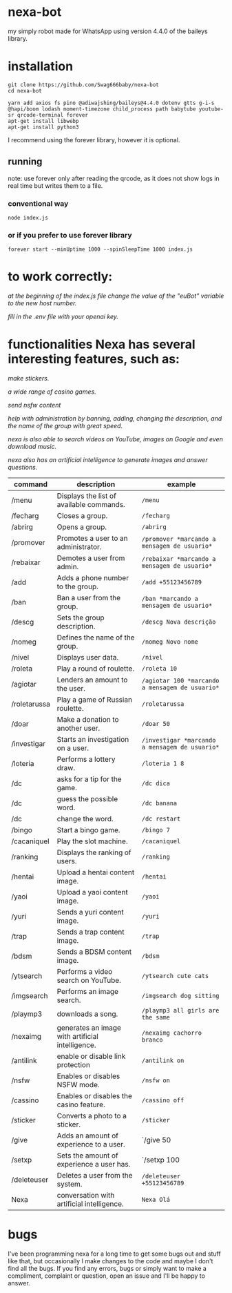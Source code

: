 # nexa-bot
my simply  robot made for WhatsApp using version 4.4.0 of the baileys library.

# installation 
```
git clone https://github.com/Swag666baby/nexa-bot
cd nexa-bot
```
```
yarn add axios fs pino @adiwajshing/baileys@4.4.0 dotenv gtts g-i-s @hapi/boom lodash moment-timezone child_process path babytube youtube-sr qrcode-terminal forever
apt-get install libwebp
apt-get install python3
```
I recommend using the forever library, however it is optional. 

## running 
note: use forever only after reading the qrcode, as it does not show logs in real time but writes them to a file. 
### conventional way 
```
node index.js
```
### or if you prefer to use forever library
```
forever start --minUptime 1000 --spinSleepTime 1000 index.js
```

# to work correctly: 
*at the beginning of the index.js file change the value of the "euBot" variable to the new host number.* 

*fill in the .env file with your openai key.*

# functionalities Nexa has several interesting features, such as:

*make stickers.*

*a wide range of casino games.*

*send nsfw content*

*help with administration by banning, adding, changing the description, and the name of the group with great speed.*

*nexa is also able to search videos on YouTube, images on Google and even download music.*

*nexa also has an artificial intelligence to generate images and answer questions.*

| command | description | example | 
|---------|-----------|---------|
| /menu   | Displays the list of available commands.  | `/menu`|
| /fecharg | Closes a group.  | `/fecharg` |
| /abrirg | Opens a group.  | `/abrirg` |
| /promover | Promotes a user to an administrator.  | `/promover *marcando a mensagem de usuario*` |
| /rebaixar | Demotes a user from admin.  | `/rebaixar *marcando a mensagem de usuario*` |
| /add | Adds a phone number to the group.  | `/add +55123456789` |
| /ban | Ban a user from the group.  | `/ban *marcando a mensagem de usuario*` |
| /descg | Sets the group description.  | `/descg Nova descrição` |
| /nomeg | Defines the name of the group.  | `/nomeg Novo nome` |
| /nivel | Displays user data.  | `/nivel` |
| /roleta | Play a round of roulette.  | `/roleta 10` |
| /agiotar | Lenders an amount to the user.  | `/agiotar 100 *marcando a mensagem de usuario*` |
| /roletarussa | Play a game of Russian roulette.  | `/roletarussa` |
| /doar | Make a donation to another user.  | `/doar 50` |
| /investigar | Starts an investigation on a user.  | `/investigar *marcando a mensagem de usuario*` |
| /loteria | Performs a lottery draw.  | `/loteria 1 8` |
| /dc | asks for a tip for the game.  | `/dc dica` |
| /dc | guess the possible word.  | `/dc banana` |
| /dc | change the word.  | `/dc restart` |
| /bingo | Start a bingo game.  | `/bingo 7` |
| /cacaniquel | Play the slot machine.  | `/cacaniquel` |
| /ranking | Displays the ranking of users.  | `/ranking` |
| /hentai | Upload a hentai content image.  | `/hentai` |
| /yaoi | Upload a yaoi content image.  | `/yaoi` |
| /yuri | Sends a yuri content image.  | `/yuri` |
| /trap | Sends a trap content image.  | `/trap` |
| /bdsm | Sends a BDSM content image.  | `/bdsm` |
| /ytsearch | Performs a video search on YouTube. | `/ytsearch cute cats` |
| /imgsearch | Performs an image search.  | `/imgsearch dog sitting ` |
| /playmp3 | downloads a song.  | `/playmp3 all girls are the same` |
| /nexaimg | generates an image with artificial intelligence.  | `/nexaimg cachorro branco` |
| /antilink | enable or disable link protection | `/antilink on` |
| /nsfw | Enables or disables NSFW mode.  | `/nsfw on` |
| /cassino | Enables or disables the casino feature.  | `/cassino off` |
| /sticker | Converts a photo to a sticker.  | `/sticker` |
| /give | Adds an amount of experience to a user.  | `/give 50 | /dc | pede uma dica para o jogo. | `/dc dica` |` |
| /setxp | Sets the amount of experience a user has.  | `/setxp 100 | /dc | pede uma dica para o jogo. | `/dc dica` |` |
| /deleteuser | Deletes a user from the system.  | `/deleteuser +55123456789` |
| Nexa | conversation with artificial intelligence.  | `Nexa Olá` |


# bugs
I've been programming nexa for a long time to get some bugs out and stuff like that, but occasionally I make changes to the code and maybe I don't find all the bugs. If you find any errors, bugs or simply want to make a compliment, complaint or question, open an issue and I'll be happy to answer. 
